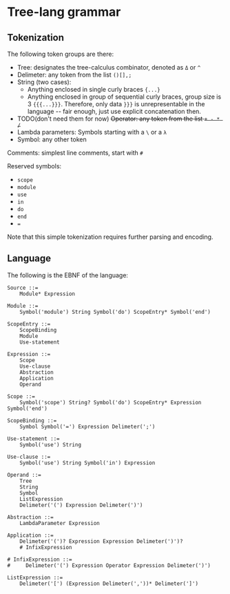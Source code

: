 # Tree-lang grammar

## Tokenization

The following token groups are there:

- Tree: designates the tree-calculus combinator, denoted as `Δ` or `^`
- Delimeter: any token from the list `()[],;`
- String (two cases): 
    * Anything enclosed in single curly braces `{...}`
    * Anything enclosed in group of sequential curly braces, group size is 3 `{{{...}}}`.
        Therefore, only data `}}}` is unrepresentable in the language -- fair enough, just use
        explicit concatenation then.
- TODO(don't need them for now) ~~Operator: any token from the list `+ - * /`~~
- Lambda parameters: Symbols starting with a `\` or a `λ`
- Symbol: any other token

Comments: simplest line comments, start with `#`

Reserved symbols:

  * `scope`
  * `module`
  * `use`
  * `in`
  * `do`
  * `end`
  * `=`

Note that this simple tokenization requires further parsing and encoding.

## Language

The following is the EBNF of the language:

```
Source ::=
    Module* Expression

Module ::=
    Symbol('module') String Symbol('do') ScopeEntry* Symbol('end') 

ScopeEntry ::=
    ScopeBinding
    Module
    Use-statement

Expression ::=
    Scope
    Use-clause
    Abstraction
    Application
    Operand

Scope ::=
    Symbol('scope') String? Symbol('do') ScopeEntry* Expression Symbol('end')

ScopeBinding ::=
    Symbol Symbol('=') Expression Delimeter(';')

Use-statement ::=
    Symbol('use') String

Use-clause ::=
    Symbol('use') String Symbol('in') Expression
    
Operand ::=
    Tree
    String
    Symbol
    ListExpression
    Delimeter('(') Expression Delimeter(')')

Abstraction ::=
    LambdaParameter Expression

Application ::=
    Delimeter('(')? Expression Expression Delimeter(')')?
    # InfixExpression

# InfixExpression ::=
#     Delimeter('(') Expression Operator Expression Delimeter(')')

ListExpression ::=
    Delimeter('[') (Expression Delimeter(','))* Delimeter(']')

```
